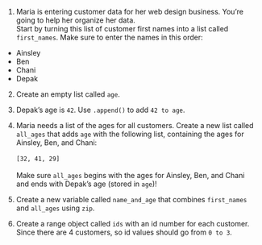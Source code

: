 1. Maria is entering customer data for her web design business. You’re going to help her organize her data.
<br />Start by turning this list of customer first names into a list called ```first_names```. Make sure to enter the names in this order:
  * Ainsley
  * Ben
  * Chani
  * Depak

2. Create an empty list called ```age```.

3. Depak’s age is ```42```. Use ```.append()``` to add ```42 to age```.

4. Maria needs a list of the ages for all customers. Create a new list called ```all_ages``` that adds ```age``` with the following list, containing the ages for Ainsley, Ben, and Chani:<br />
<br />```[32, 41, 29]```<br />
<br />Make sure ```all_ages``` begins with the ages for Ainsley, Ben, and Chani and ends with Depak’s age (stored in ```age```)!

5. Create a new variable called ```name_and_age``` that combines ```first_names``` and ```all_ages``` using ```zip```.

6. Create a range object called ```ids``` with an id number for each customer. Since there are 4 customers, so id values should go from ```0 to 3```.
